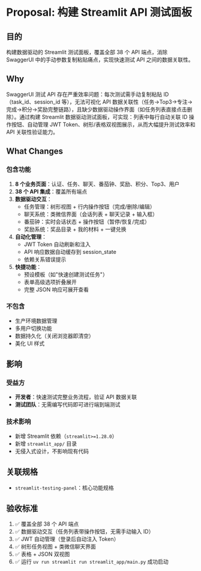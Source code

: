 # Proposal: 构建 Streamlit API 测试面板

## 目的
构建数据驱动的 Streamlit 测试面板，覆盖全部 38 个 API 端点，消除 SwaggerUI 中的手动参数复制粘贴痛点，实现快速测试 API 之间的数据关联性。

## Why
SwaggerUI 测试 API 存在严重效率问题：每次测试需手动复制粘贴 ID（task_id、session_id 等），无法可视化 API 数据关联性（任务→Top3→专注→完成→积分→奖励完整链路），且缺少数据驱动操作界面（如任务列表直接点击删除）。通过构建 Streamlit 数据驱动测试面板，可实现：列表中每行自动关联 ID 操作按钮、自动管理 JWT Token、树形/表格双视图展示，从而大幅提升测试效率和 API 关联性验证能力。

## What Changes

### 包含功能
1. **8 个业务页面**：认证、任务、聊天、番茄钟、奖励、积分、Top3、用户
2. **38 个 API 集成**：覆盖所有端点
3. **数据驱动交互**：
   - 任务管理：树形视图 + 行内操作按钮（完成/删除/编辑）
   - 聊天系统：类微信界面（会话列表 + 聊天记录 + 输入框）
   - 番茄钟：实时会话状态 + 操作按钮（暂停/恢复/完成）
   - 奖励系统：奖品目录 + 我的材料 + 一键兑换
4. **自动化管理**：
   - JWT Token 自动刷新和注入
   - API 响应数据自动缓存到 session_state
   - 依赖关系错误提示
5. **快捷功能**：
   - 预设模板（如"快速创建测试任务"）
   - 表单高级选项折叠展开
   - 完整 JSON 响应可展开查看

### 不包含
- 生产环境数据管理
- 多用户切换功能
- 数据持久化（关闭浏览器即清空）
- 美化 UI 样式

## 影响

### 受益方
- **开发者**：快速测试完整业务流程，验证 API 数据关联
- **测试团队**：无需编写代码即可进行端到端测试

### 技术影响
- 新增 Streamlit 依赖（`streamlit>=1.28.0`）
- 新增 `streamlit_app/` 目录
- 无侵入式设计，不影响现有代码

## 关联规格
- `streamlit-testing-panel`：核心功能规格

## 验收标准
1. ✅ 覆盖全部 38 个 API 端点
2. ✅ 数据驱动交互（任务列表带操作按钮，无需手动输入 ID）
3. ✅ JWT 自动管理（登录后自动注入 Token）
4. ✅ 树形任务视图 + 类微信聊天界面
5. ✅ 表格 + JSON 双视图
6. ✅ 运行 `uv run streamlit run streamlit_app/main.py` 成功启动
